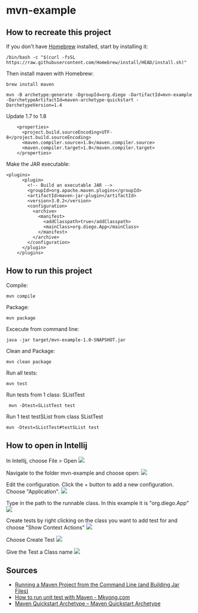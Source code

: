 # mvn-example

## How to recreate this project
If you don't have [Homebrew](https://brew.sh) installed, start by installing it:
```
/bin/bash -c "$(curl -fsSL https://raw.githubusercontent.com/Homebrew/install/HEAD/install.sh)"
```
Then install maven with Homebrew:
```
brew install maven
```

```
mvn -B archetype:generate -DgroupId=org.diego -DartifactId=mvn-example -DarchetypeArtifactId=maven-archetype-quickstart -DarchetypeVersion=1.4
```

Update 1.7 to 1.8
```
    <properties>  
      <project.build.sourceEncoding>UTF-8</project.build.sourceEncoding>  
      <maven.compiler.source>1.8</maven.compiler.source>  
      <maven.compiler.target>1.8</maven.compiler.target>  
    </properties>
```

Make the JAR executable:

```
<plugins>
      <plugin>
        <!-- Build an executable JAR -->
        <groupId>org.apache.maven.plugins</groupId>
        <artifactId>maven-jar-plugin</artifactId>
        <version>3.0.2</version>
        <configuration>
          <archive>
            <manifest>
              <addClasspath>true</addClasspath>
              <mainClass>org.diego.App</mainClass>
            </manifest>
          </archive>
        </configuration>
      </plugin>
    </plugins>
```
## How to run this project

Compile:
```commandline
mvn compile
```

Package:
```commandline
mvn package
```

Excecute from command line:
```commandline
java -jar target/mvn-example-1.0-SNAPSHOT.jar
```

Clean and Package:
```commandline
mvn clean package
```

Run all tests:
```commandline
mvn test
```

Run tests from 1 class: SListTest
```commandline
 mvn -Dtest=SListTest test
```

Run 1 test testSList from class SListTest
```commandline
mvn -Dtest=SListTest#testSList test
```
## How to open in Intellij
In Intellij, choose File > Open
![](docs/intellij01.png)

Navigate to the folder mvn-example and choose open:
![](docs/intellij02.png)

Edit the configuration.  Click the + button to add a new configuration.  Choose "Application".
![](docs/intellij03.png)

Type in the path to the runnable class. In this example it is "org.diego.App"
![](docs/intellij04.png)

Create tests by right clicking on the class you want to add test for and choose "Show Context Actions"
![](docs/intellij05.png)

Choose Create Test
![](docs/intellij06.png)

Give the Test a Class name
![](docs/intellij07.png)

## Sources
- [Running a Maven Project from the Command Line (and Building Jar Files)](https://www.sohamkamani.com/java/cli-app-with-maven/)
- [How to run unit test with Maven - Mkyong.com](https://mkyong.com/maven/how-to-run-unit-test-with-maven/)
- [Maven Quickstart Archetype – Maven Quickstart Archetype](https://maven.apache.org/archetypes/maven-archetype-quickstart/)
